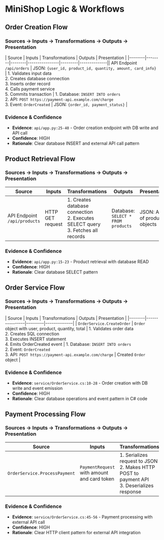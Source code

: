 # MiniShop Logic & Workflows

## Order Creation Flow

### Sources → Inputs → Transformations → Outputs → Presentation

| Source | Inputs | Transformations | Outputs | Presentation |
|--------|--------|--------|----------------|---------|--------------|| API Endpoint `/api/orders` | JSON: `{user_id, product_id, quantity, amount, card_info}` | 1. Validates input data<br>2. Creates database connection<br>3. Inserts order record<br>4. Calls payment service<br>5. Commits transaction | 1. Database: `INSERT INTO orders`<br>2. API: `POST https://payment-api.example.com/charge`<br>3. Event: `OrderCreated` | JSON: `{order_id, payment_status}` |

### Evidence & Confidence
- **Evidence**: `api/app.py:25-40` - Order creation endpoint with DB write and API call
- **Confidence**: HIGH
- **Rationale**: Clear database INSERT and external API call pattern

## Product Retrieval Flow

### Sources → Inputs → Transformations → Outputs → Presentation

| Source | Inputs | Transformations | Outputs | Presentation |
|--------|--------|----------------|---------|--------------|
| API Endpoint `/api/products` | HTTP GET request | 1. Creates database connection<br>2. Executes SELECT query<br>3. Fetches all records | Database: `SELECT * FROM products` | JSON: Array of product objects |

### Evidence & Confidence
- **Evidence**: `api/app.py:15-23` - Product retrieval with database READ
- **Confidence**: HIGH
- **Rationale**: Clear database SELECT pattern

## Order Service Flow

### Sources → Inputs → Transformations → Outputs → Presentation

| Source | Inputs | Transformations | Outputs | Presentation |
|--------|----------------|---------|--------------|
| `OrderService.CreateOrder` | `Order` object with user, product, quantity, total | 1. Validates order data<br>2. Creates SQL connection<br>3. Executes INSERT statement<br>4. Emits OrderCreated event | 1. Database: `INSERT INTO orders`<br>2. Event: `OrderCreated`<br>3. API: `POST https://payment-api.example.com/charge` | Created `Order` object |

### Evidence & Confidence
- **Evidence**: `service/OrderService.cs:10-28` - Order creation with DB write and event emission
- **Confidence**: HIGH
- **Rationale**: Clear database operations and event pattern in C# code

## Payment Processing Flow

### Sources → Inputs → Transformations → Outputs → Presentation

| Source | Inputs | Transformations | Outputs | Presentation |
|--------|--------|----------------|---------|--------------|
| `OrderService.ProcessPayment` | `PaymentRequest` with amount and card token | 1. Serializes request to JSON<br>2. Makes HTTP POST to payment API<br>3. Deserializes response | API: `POST https://payment-api.example.com/charge` | `PaymentResult` with success status |

### Evidence & Confidence
- **Evidence**: `service/OrderService.cs:45-56` - Payment processing with external API call
- **Confidence**: HIGH
- **Rationale**: Clear HTTP client pattern for external API integration
